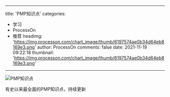 
---
title: 'PMP知识点'
categories: 
 - 学习
 - ProcessOn
 - 推荐
headimg: 'https://img.processon.com/chart_image/thumb/6197574ae0b34d64eb8169e3.png'
author: ProcessOn
comments: false
date: 2021-11-19 09:22:18
thumbnail: 'https://img.processon.com/chart_image/thumb/6197574ae0b34d64eb8169e3.png'
---

<div>   
<img class="thumb" alt="PMP知识点" src="https://img.processon.com/chart_image/thumb/6197574ae0b34d64eb8169e3.png" referrerpolicy="no-referrer">
<p>有史以来最全面的PMP知识点，持续更新</p>  
</div>
            